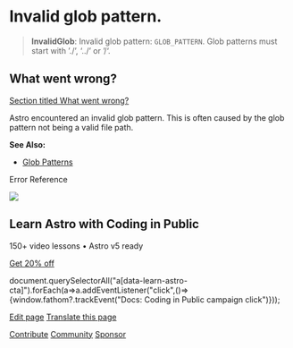 Invalid glob pattern.
=====================

> **InvalidGlob**: Invalid glob pattern: `GLOB_PATTERN`. Glob patterns must start with ’./’, ‘../’ or ’/‘.

What went wrong?
----------------

[Section titled What went wrong?](#what-went-wrong)

Astro encountered an invalid glob pattern. This is often caused by the glob pattern not being a valid file path.

**See Also:**

*   [Glob Patterns](/en/guides/imports/#glob-patterns)

Error Reference

![](/_astro/CodingInPublic.DpaYu7Qd_5sx41.webp)

Learn Astro with **Coding in Public**
-------------------------------------

150+ video lessons • Astro v5 ready

[Get 20% off](https://learnastro.dev?code=ASTRO_PROMO)

document.querySelectorAll("a\[data-learn-astro-cta\]").forEach(a=>a.addEventListener("click",()=>{window.fathom?.trackEvent("Docs: Coding in Public campaign click")}));

[Edit page](https://github.com/withastro/astro/blob/main/packages/astro/src/core/errors/errors-data.ts) [Translate this page](https://contribute.docs.astro.build/guides/i18n/)

[Contribute](/en/contribute/) [Community](https://astro.build/chat) [Sponsor](https://opencollective.com/astrodotbuild)

